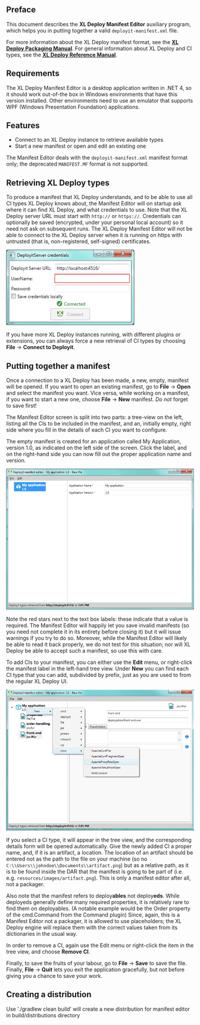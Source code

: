 ## Preface ##

This document describes the **XL Deploy Manifest Editor** auxiliary program, which helps you in putting together a valid `deployit-manifest.xml` file.

For more information about the XL Deploy manifest format, see the **[XL Deploy Packaging Manual](http://docs.xebialabs.com/releases/latest/deployit/packagingmanual.html)**. For general information about XL Deploy and CI types, see the **[XL Deploy Reference Manual](http://docs.xebialabs.com/releases/latest/deployit/referencemanual.html)**.


## Requirements ##

The XL Deploy Manifest Editor is a desktop application written in .NET 4, so it should work out-of-the box in Windows environments that have this version installed. Other environments need to use an emulator that supports WPF (Windows Presentation Foundation) applications.


## Features ##

* Connect to an XL Deploy instance to retrieve available types
* Start a new manifest or open and edit an existing one

The Manifest Editor deals with the `deployit-manifest.xml` manifest format only; the deprecated `MANIFEST.MF` format is not supported.


## Retrieving XL Deploy types ##

To produce a manifest that XL Deploy understands, and to be able to use all CI types XL Deploy knows about, the Manifest Editor will on startup ask where it can find XL Deploy, and what credentials to use. Note that the XL Deploy server URL must start with `http://` or `https://`. Credentials can optionally be saved (encrypted, under your personal local account) so it need not ask on subsequent runs. The XL Deploy Manifest Editor will not be able to connect to the XL Deploy server when it is running on https with untrusted (that is, non-registered, self-signed) certificates.

![Filling out credentials](images/Credentials.png "The credentials screen")

If you have more XL Deploy instances running, with different plugins or extensions, you can always force a new retrieval of CI types by choosing **File** -> **Connect to Deployit**.


## Putting together a manifest ##

Once a connection to a XL Deploy has been made, a new, empty, manifest will be opened. If you want to open an existing manifest, go to **File** -> **Open** and select the manifest you want. Vice versa, while working on a manifest, if you want to start a new one, choose **File** -> **New** manifest. *Do not* forget to save first!

The Manifest Editor screen is split into two parts: a tree-view on the left, listing all the CIs to be included in the manifest, and an, initially empty, right side where you fill in the details of each CI you want to configure.

The empty manifest is created for an application called My Application, version 1.0, as indicated on the left side of the screen. Click the label, and on the right-hand side you can now fill out the proper application name and version.

![The new manifest](images/New-manifest.png "The new manifest")

Note the red stars next to the text box labels: these indicate that a value is required. The Manifest Editor will happily let you save invalid manifests (so you need not complete it in its entirety before closing it) but it will issue warnings if you try to do so. Moreover, while the Manifest Editor will likely be able to read it back properly, we do not test for this situation; nor will XL Deploy be able to accept such a manifest, so use this with care.

To add CIs to your manifest, you can either use the **Edit** menu, or right-click the manifest label in the left-hand tree view. Under **New** you can find each CI type that you can add, subdivided by prefix, just as you are used to from the regular XL Deploy UI.

![Adding a new CI](images/Add-CI.png "Adding a new CI")

If you select a CI type, it will appear in the tree view, and the corresponding details form will be opened automatically. Give the newly added CI a proper name, and, if it is an artifact, a location. The location of an artifact should be entered not as the path to the file on your machine (so no `C:\\Users\\johndoe\\Documents\\artifact.png`) but as a relative path, as it is to be found inside the DAR that the manifest is going to be part of (i.e. e.g. `resources/images/artifact.png`). This is only a manifest editor after all, not a packager.

Also note that the manifest refers to deploy**ables** not deploy**eds**. While deployeds generally define many required properties, it is relatively rare to find them on deployables. (A notable example would be the Order property of the cmd.Command from the Command plugin) Since, again, this is a Manifest Editor not a packager, it is allowed to use placeholders; the XL Deploy engine will replace them with the correct values taken from its dictionaries in the usual way.

In order to remove a CI, again use the Edit menu or right-click the item in the tree view, and choose **Remove CI**.

Finally, to save the fruits of your labour, go to **File** -> **Save** to save the file. Finally, **File** -> **Quit** lets you exit the application gracefully, but not before giving you a chance to save your work.

## Creating a distribution ##
Use './gradlew clean build' will create a new distribution for manifest editor in build/distributions directory  
